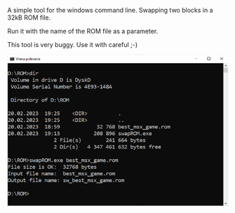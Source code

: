 A simple tool for the windows command line. Swapping two blocks in a 32kB ROM file.

Run it with the name of the ROM file as a parameter.

This tool is very buggy. Use it with careful ;-)

![swapROM](/photos/swapROM.png)


